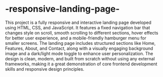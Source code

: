 # -responsive-landing-page-

This project is a fully responsive and interactive landing page developed using HTML, CSS, and JavaScript. It features a fixed navigation bar that changes style on scroll, smooth scrolling to different sections, hover effects for better user experience, and a mobile-friendly hamburger menu for smaller screens. The landing page includes structured sections like Home, Features, About, and Contact, along with a visually engaging background image and a dark/light mode toggle to enhance user personalization. The design is clean, modern, and built from scratch without using any external frameworks, making it a great demonstration of core frontend development skills and responsive design principles.
